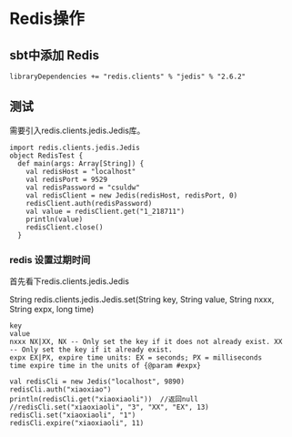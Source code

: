 # Redis操作

## sbt中添加 Redis

```
libraryDependencies += "redis.clients" % "jedis" % "2.6.2"
```

## 测试

需要引入redis.clients.jedis.Jedis库。

```
import redis.clients.jedis.Jedis
object RedisTest {
  def main(args: Array[String]) {
    val redisHost = "localhost"
    val redisPort = 9529
    val redisPassword = "csuldw"
    val redisClient = new Jedis(redisHost, redisPort, 0)
    redisClient.auth(redisPassword)
    val value = redisClient.get("1_218711")
    println(value)
    redisClient.close()
  }
```




### redis 设置过期时间

首先看下redis.clients.jedis.Jedis

String redis.clients.jedis.Jedis.set(String key, String value, String nxxx, String expx, long time)
```
key 
value 
nxxx NX|XX, NX -- Only set the key if it does not already exist. XX 
-- Only set the key if it already exist.
expx EX|PX, expire time units: EX = seconds; PX = milliseconds
time expire time in the units of {@param #expx}
```

```
val redisCli = new Jedis("localhost", 9890)
redisCli.auth("xiaoxiao")
println(redisCli.get("xiaoxiaoli"))  //返回null
//redisCli.set("xiaoxiaoli", "3", "XX", "EX", 13)
redisCli.set("xiaoxiaoli", "1")
redisCli.expire("xiaoxiaoli", 11)
```